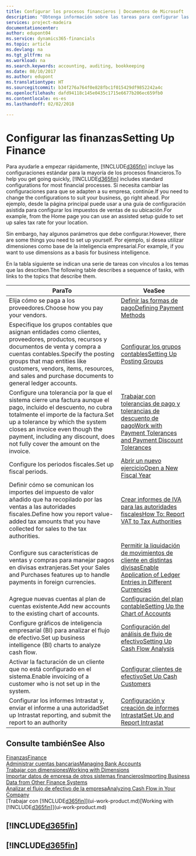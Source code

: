 ```yaml
---
title: Configurar los procesos financieros | Documentos de Microsoft
description: "Obtenga información sobre las tareas para configurar las finanzas en su empresa para adaptarse a todas sus necesidades de contabilidad o auditoría."
services: project-madeira
documentationcenter: 
author: edupont04
ms.service: dynamics365-financials
ms.topic: article
ms.devlang: na
ms.tgt_pltfrm: na
ms.workload: na
ms.search.keywords: accounting, auditing, bookkeeping
ms.date: 08/10/2017
ms.author: edupont
ms.translationtype: HT
ms.sourcegitcommit: b34f276a764f0e828fbc1f015429df9852242a4c
ms.openlocfilehash: dafd94118c145e0435c1715e6677b206ec659fb0
ms.contentlocale: es-es
ms.lasthandoff: 02/02/2018

---
```

# <a name="setting-up-finance"></a><span data-ttu-id="e5dda-103">Configurar las finanzas</span><span class="sxs-lookup"><span data-stu-id="e5dda-103">Setting Up Finance</span></span>
<span data-ttu-id="e5dda-104">Para ayudarle a empezar rápidamente, [!INCLUDE[d365fin](includes/d365fin_md.md)] incluye las configuraciones estándar para la mayoría de los procesos financieros.</span><span class="sxs-lookup"><span data-stu-id="e5dda-104">To help you get going quickly, [!INCLUDE[d365fin](includes/d365fin_md.md)] includes standard configurations for most financial processes.</span></span> <span data-ttu-id="e5dda-105">Si necesita cambiar las configuraciones para que se adapten a su empresa, continúe.</span><span class="sxs-lookup"><span data-stu-id="e5dda-105">If you need to change the configurations to suit your business, go right ahead.</span></span> <span data-ttu-id="e5dda-106">Por ejemplo, desde la página principal puede usar a una guía de configuración asistida para configurar los impuestos de ventas de su ubicación.</span><span class="sxs-lookup"><span data-stu-id="e5dda-106">For example, from the Home page you can use an assisted setup guide to set up sales tax rate for your location.</span></span>  

<span data-ttu-id="e5dda-107">Sin embargo, hay algunos parámetros que debe configurar.</span><span class="sxs-lookup"><span data-stu-id="e5dda-107">However, there are some things you need to set up yourself.</span></span> <span data-ttu-id="e5dda-108">Por ejemplo, si desea utilizar dimensiones como base de la inteligencia empresarial.</span><span class="sxs-lookup"><span data-stu-id="e5dda-108">For example, if you want to use dimensions as a basis for business intelligence.</span></span>  

<span data-ttu-id="e5dda-109">En la tabla siguiente se indican una serie de tareas con vínculos a los temas que las describen.</span><span class="sxs-lookup"><span data-stu-id="e5dda-109">The following table describes a sequence of tasks, with links to the topics that describe them.</span></span>

| <span data-ttu-id="e5dda-110">Para</span><span class="sxs-lookup"><span data-stu-id="e5dda-110">To</span></span> | <span data-ttu-id="e5dda-111">Vea</span><span class="sxs-lookup"><span data-stu-id="e5dda-111">See</span></span> |
| --- | --- |
| <span data-ttu-id="e5dda-112">Elija cómo se paga a los proveedores.</span><span class="sxs-lookup"><span data-stu-id="e5dda-112">Choose how you pay your vendors.</span></span> |[<span data-ttu-id="e5dda-113">Definir las formas de pago</span><span class="sxs-lookup"><span data-stu-id="e5dda-113">Defining Payment Methods</span></span>](finance-payment-methods.md) |
| <span data-ttu-id="e5dda-114">Especifique los grupos contables que asignan entidades como clientes, proveedores, productos, recursos y documentos de venta y compra a cuentas contables.</span><span class="sxs-lookup"><span data-stu-id="e5dda-114">Specify the posting groups that map entities like customers, vendors, items, resources, and sales and purchase documents to general ledger accounts.</span></span> |[<span data-ttu-id="e5dda-115">Configurar los grupos contables</span><span class="sxs-lookup"><span data-stu-id="e5dda-115">Setting Up Posting Groups</span></span>](finance-posting-groups.md)|
|<span data-ttu-id="e5dda-116">Configure una tolerancia por la que el sistema cierre una factura aunque el pago, incluido el descuento, no cubra totalmente el importe de la factura.</span><span class="sxs-lookup"><span data-stu-id="e5dda-116">Set up a tolerance by which the system closes an invoice even though the payment, including any discount, does not fully cover the amount on the invoice.</span></span>|[<span data-ttu-id="e5dda-117">Trabajar con tolerancias de pago y tolerancias de descuento de pago</span><span class="sxs-lookup"><span data-stu-id="e5dda-117">Work with Payment Tolerances and Payment Discount Tolerances</span></span>](finance-payment-tolerance-and-payment-discount-tolerance.md)|
| <span data-ttu-id="e5dda-118">Configure los periodos fiscales.</span><span class="sxs-lookup"><span data-stu-id="e5dda-118">Set up fiscal periods.</span></span> |[<span data-ttu-id="e5dda-119">Abrir un nuevo ejercicio</span><span class="sxs-lookup"><span data-stu-id="e5dda-119">Open a New Fiscal Year</span></span>](finance-how-open-new-fiscal-year.md) |
| <span data-ttu-id="e5dda-120">Definir cómo se comunican los importes del impuesto de valor añadido que ha recopilado por las ventas a las autoridades fiscales.</span><span class="sxs-lookup"><span data-stu-id="e5dda-120">Define how you report value-added tax amounts that you have collected for sales to the tax authorities.</span></span> |[<span data-ttu-id="e5dda-121">Crear informes de IVA para las autoridades fiscales</span><span class="sxs-lookup"><span data-stu-id="e5dda-121">How To: Report VAT to Tax Authorities</span></span>](finance-how-report-vat.md)|
| <span data-ttu-id="e5dda-122">Configure sus características de ventas y compras para manejar pagos en divisas extranjeras.</span><span class="sxs-lookup"><span data-stu-id="e5dda-122">Set your Sales and Purchases features up to handle payments in foreign currencies.</span></span>|[<span data-ttu-id="e5dda-123">Permitir la liquidación de movimientos de cliente en distintas divisas</span><span class="sxs-lookup"><span data-stu-id="e5dda-123">Enable Application of Ledger Entries in Different Currencies</span></span>](finance-how-enable-application-ledger-entries-different-currencies.md)
| <span data-ttu-id="e5dda-124">Agregue nuevas cuentas al plan de cuentas existente.</span><span class="sxs-lookup"><span data-stu-id="e5dda-124">Add new accounts to the existing chart of accounts.</span></span> |[<span data-ttu-id="e5dda-125">Configuración del plan contable</span><span class="sxs-lookup"><span data-stu-id="e5dda-125">Setting Up the Chart of Accounts</span></span>](finance-setup-chart-accounts.md) |
| <span data-ttu-id="e5dda-126">Configure gráficos de inteligencia empresarial (BI) para analizar el flujo de efectivo.</span><span class="sxs-lookup"><span data-stu-id="e5dda-126">Set up business intelligence (BI) charts to analyze cash flow.</span></span> |[<span data-ttu-id="e5dda-127">Configuración del análisis de flujo de efectivo</span><span class="sxs-lookup"><span data-stu-id="e5dda-127">Setting Up Cash Flow Analysis</span></span>](finance-setup-cash-flow-analyses.md) |
|<span data-ttu-id="e5dda-128">Activar la facturación de un cliente que no está configurado en el sistema.</span><span class="sxs-lookup"><span data-stu-id="e5dda-128">Enable invoicing of a customer who is not set up in the system.</span></span>|[<span data-ttu-id="e5dda-129">Configurar clientes de efectivo</span><span class="sxs-lookup"><span data-stu-id="e5dda-129">Set Up Cash Customers</span></span>](finance-how-to-set-up-cash-customers.md)|
| <span data-ttu-id="e5dda-130">Configurar los informes Intrastat y, enviar el informe a una autoridad</span><span class="sxs-lookup"><span data-stu-id="e5dda-130">Set up Intrastat reporting, and submit the report to an authority</span></span> | [<span data-ttu-id="e5dda-131">Configuración y creación de informes Intrastat</span><span class="sxs-lookup"><span data-stu-id="e5dda-131">Set Up and Report Intrastat</span></span>](finance-how-setup-report-intrastat.md)|

## <a name="see-also"></a><span data-ttu-id="e5dda-132">Consulte también</span><span class="sxs-lookup"><span data-stu-id="e5dda-132">See Also</span></span>
[<span data-ttu-id="e5dda-133">Finanzas</span><span class="sxs-lookup"><span data-stu-id="e5dda-133">Finance</span></span>](finance.md)  
[<span data-ttu-id="e5dda-134">Administrar cuentas bancarias</span><span class="sxs-lookup"><span data-stu-id="e5dda-134">Managing Bank Accounts</span></span>](bank-manage-bank-accounts.md)  
[<span data-ttu-id="e5dda-135">Trabajar con dimensiones</span><span class="sxs-lookup"><span data-stu-id="e5dda-135">Working with Dimensions</span></span>](finance-dimensions.md)  
[<span data-ttu-id="e5dda-136">Importar datos de empresa de otros sistemas financieros</span><span class="sxs-lookup"><span data-stu-id="e5dda-136">Importing Business Data from Other Finance Systems</span></span>](upload-data.md)  
[<span data-ttu-id="e5dda-137">Analizar el flujo de efectivo de la empresa</span><span class="sxs-lookup"><span data-stu-id="e5dda-137">Analyzing Cash Flow in Your Company</span></span>](finance-analyze-cash-flow.md)  
<span data-ttu-id="e5dda-138">[Trabajar con [!INCLUDE[d365fin](includes/d365fin_md.md)]](ui-work-product.md)</span><span class="sxs-lookup"><span data-stu-id="e5dda-138">[Working with [!INCLUDE[d365fin](includes/d365fin_md.md)]](ui-work-product.md)</span></span>  

## [!INCLUDE[d365fin](includes/free_trial_md.md)]  
## [!INCLUDE[d365fin](includes/training_link_md.md)]

